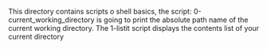 This directory contains scripts o shell basics, the script: 0-current_working_directory is going to print the absolute path name of the current working directory.
The 1-listit  script displays the contents list of your current directory

